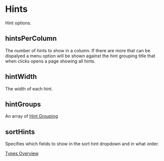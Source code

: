 # Hints
Hint options.

## hintsPerColumn
The number of hints to show in a column. If there are more that can be dispalyed a menu option will be shown against the hint grouping title that when clicks opens a page showing all hints.
## hintWidth
The width of each hint.
## hintGroups
An array of [Hint Grouping](docs/types/HintGrouping.md)
## sortHints
Specifies which fields to show in the sort hint dropdown and in what order.

[Types Overview](./types/Overview.md)
